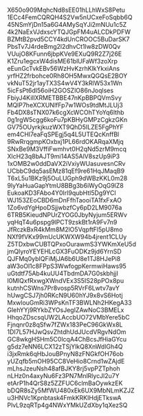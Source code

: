 X650o909MqhcNd8sEE01hLLhWxS8Petu
1ECc4FemCQRQH4S2Vw5nUCxeFoSqbb6Q
45NSmYjDn15a6G4AMySqYJi2mNUu1c5Z
4k2NaExVJdxscYTQJGpFM4uALCDkPDFW
BZMtB2pvd5CCY4kdUnCROOC5BuDarSK7
PbsTv7J4rdeBmg2l2dhvCt1lw8zDW0Qv
VUujO8KFunn6jbpKVe9EXuQ9R2Z7j26E
K1Zru1egcxW4disME61blUFaWf3zoXrp
eEunGcTvkEBv56WzHvKzrhKlkYkxiAns
yrfHZ2frbohce0Rh8OH5MwxQGQsE2BOY
vkNuT52jr1ayTX3S4wV4Y3kRlW53x1Wn
5icFsPt6dl56oiH2GOSZlO86nJoqlses
FbiyJ4KillXRMETBBE47nKpBBPQVmSvy
MQlP7heXCXUNlfFp7w1WOs9tdMtJLUj3
Fb4DX8sTNX07k6cgXcWCOhTYoYq6lthb
0g1rgW5cgg6koFu7pKBHyGMPzCgkzGKn
GV75OUyrkjkuzWXT9QhD5ILZE5FgPhYF
em4CHl7eaFqSPEgj5q4L5UTEQcKnffBl
9RwRrqgmpKOxbxj1PL66rdOKARqaXMjq
SNxBe9M3VffiFwmhvt0H2qNd5zrM9mcq
XlcH23q8bAJT9mi14AS5AlV8szUp9iP3
1xOMB2w0ddDaVX2iVxiyWUasuvesnCRv
UCbbC9dq5asEMz81qEf9re61HqJMaqB9
T6xL5u1BKz9j5OuLUGph9dWBzKKL0m28
9lyYaHuaGapYtmU8BBg3b6iWyOqG9lZ8
EukoaKD3FAbo4Y0Irl9qubHtl5Dg9YCl
WJ153ZEoCBD6mDnFfhTaooiTA1fxFxAO
1Zo6vdYgHpoDSjjwbzfCy6pD2LM9076a
6TRB5KieudNPUrZYOG0JbyNyjum5ERWv
yqHqT4u6pspg9lPCT9zskBt1rA9Fv7n9
JfRczkBxR4kMm8M2lO5VqpftFl5pU8mo
NXf9fVKx99mUcUKWXW94b4jrent1CLUy
Z5TDxbwCUBTQPxoOurawmS3YWKmXeU5d
jmQIyroYEYEHLcGX3FuODKz9jd6YrnSD
QJFMq0ybIQFiMjJA6b6U8e1TJ8HJePi8
aW3oOl1c8FPpS3WwfogpKermwiHaws95
uGtdtf75Ab4kuUU4TbdmDA7G0skbhjjI
l0MlQxfRxwgXWndVEx3S5IS28pPOx8pu
kutnhCSWns7Pr8vosp5RVrF6Lwtv7avY
hUwgCSJ7jh0RKcN9U60hYJ9x8vS6Hotj
MxwlouGmRi3WPsKnTF3BWLNh2HKegA33
GlehYYj9RYkbZYOsJegIZAwNoC3BMELx
HhqoZDscsqUW2LAccbUO72VMbYere5bC
Fjnqnr0z8qSfw7fZWx183PeC96GkWx8L
1DI7L57HJwQsvZhtdhUdJUcdVRgvNdOm
GC8wkgHSHm5C0lcqA4ChBcsJfHiaGYcu
g5dz7eNN6LCX12zTSjYlkQ8XnWdlGh4Q
i3jxRmk6qHbJouBPnyN8zFNGkfOH76ob
yUZqfb5mOH95CC8VeHio8Crnd1wZAjdE
mLhsJzeuNsh48afBJKY8rj5vpPZTphoh
nLHz0n4axyNu6Fz3PN7MnlRlycJl2u7Y
etArP1h4QrS8z5ZZFUC6clmBaOywkzEK
bDQR8sZy5MfWU480xEk6UX9MbNLmKZJZ
u3HNVc1Kpnbtask4FmkKRKIHdjETkswA
PlvL9zqRTp4g4NWxYMkUZdXby1qXezSQ
